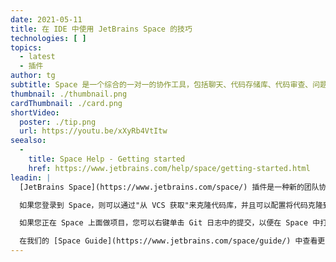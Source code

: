 ```yaml
---
date: 2021-05-11
title: 在 IDE 中使用 JetBrains Space 的技巧
technologies: [ ]
topics:
  - latest
  - 插件
author: tg
subtitle: Space 是一个综合的一对一的协作工具，包括聊天、代码存储库、代码审查、问题跟踪等等。
thumbnail: ./thumbnail.png
cardThumbnail: ./card.png
shortVideo:
  poster: ./tip.png
  url: https://youtu.be/xXyRb4VtItw
seealso:
  - 
    title: Space Help - Getting started
    href: https://www.jetbrains.com/help/space/getting-started.html
leadin: |
  [JetBrains Space](https://www.jetbrains.com/space/) 插件是一种新的团队协作工具，捆绑在 IntelliJ IDEA 中。 登录到团队实例以访问您的项目。

  如果您登录到 Space，则可以通过"从 VCS 获取"来克隆代码库，并且可以配置将代码克隆到何处。

  如果您正在 Space 上面做项目，您可以右键单击 Git 日志中的提交，以便在 Space 中打开它。

  在我们的 [Space Guide](https://www.jetbrains.com/space/guide/) 中查看更多与 使用 Space 的提示和技巧。
---
```


